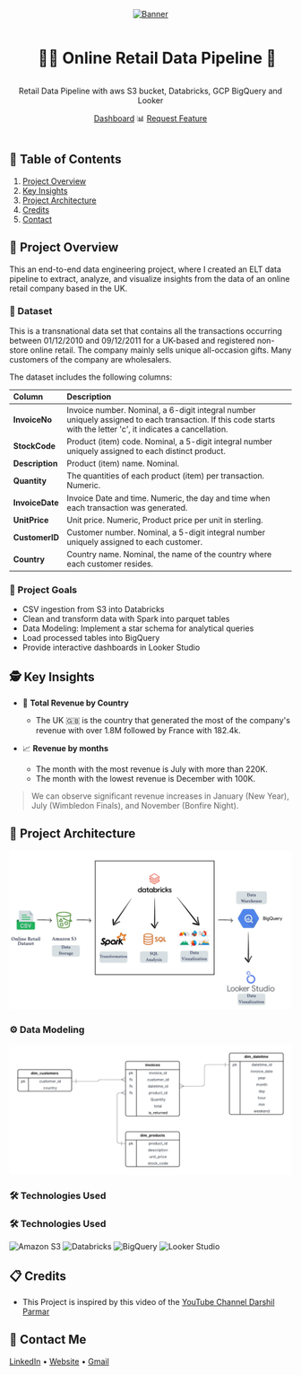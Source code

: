 <div align="center">
  <a href="https://lookerstudio.google.com/reporting/d51192fe-033f-4717-ba91-dd90c2f11dee/page/p_mgrr5jq6sd">
    <img src="https://github.com/ChahiriAbderrahmane/UK_OnlineRetail-DataEng/blob/master/%F0%9F%93%8A_Online_Retail_Dashboard_Chahiri_page-0001.jpg" alt="Banner" width="720">
  </a>

  <div id="user-content-toc">
    <ul>
      <summary><h1 style="display: inline-block;">👨‍🔧 Online Retail Data Pipeline 👷</h1></summary>
    </ul>
  </div>
  
  <p>Retail Data Pipeline with aws S3 bucket, Databricks, GCP BigQuery and Looker</p>
    <a href="https://lookerstudio.google.com/reporting/d51192fe-033f-4717-ba91-dd90c2f11dee/page/p_mgrr5jq6sd" target="_blank">Dashboard</a>
    📊 
    <a href="https://github.com/ChahiriAbderrahmane/UK_OnlineRetail-DataEng" target="_blank">Request Feature</a>
</div>
<br>

## 📝 Table of Contents

1. [ Project Overview ](#introduction)
2. [ Key Insights ](#features)
3. [ Project Architecture ](#arch)
4. [ Credits ](#refs)
5. [ Contact ](#contact)

<a name="introduction"></a>
## 🔬 Project Overview 

This an end-to-end data engineering project, where I created an ELT data pipeline to extract, analyze, and visualize insights from the data of an online retail company based in the UK.

### 💾 Dataset

This is a transnational data set that contains all the transactions occurring between 01/12/2010 and 09/12/2011 for a UK-based and registered non-store online retail. The company mainly sells unique all-occasion gifts. Many customers of the company are wholesalers.

The dataset includes the following columns:

| **Column** | **Description** |
| :--------------- |:---------------| 
| **InvoiceNo** |  Invoice number. Nominal, a 6-digit integral number uniquely assigned to each transaction. If this code starts with the letter 'c', it indicates a cancellation.  |  
| **StockCode** | Product (item) code. Nominal, a 5-digit integral number uniquely assigned to each distinct product. |
| **Description**   |  Product (item) name. Nominal.  |
| **Quantity**   |  The quantities of each product (item) per transaction. Numeric.  |
| **InvoiceDate**   |  Invoice Date and time. Numeric, the day and time when each transaction was generated.  |
| **UnitPrice**   |  Unit price. Numeric, Product price per unit in sterling.  |
| **CustomerID**   |  Customer number. Nominal, a 5-digit integral number uniquely assigned to each customer.  |
| **Country**   |  Country name. Nominal, the name of the country where each customer resides.   |

### 🎯 Project Goals

- CSV ingestion from S3 into Databricks
- Clean and transform data with Spark into parquet tables
- Data Modeling: Implement a star schema for analytical queries
- Load processed tables into BigQuery
- Provide interactive dashboards in Looker Studio

<a name="features"></a>
## 🕵️ Key Insights

- 💸 **Total Revenue by Country**
  - The UK 🇬🇧 is the country that generated the most of the company's revenue with over 1.8M followed by France with 182.4k.

    
- 📈 **Revenue by months**
  - The month with the most revenue is July with more than 220K.
  - The month with the lowest revenue is December with 100K.
 
> We can observe significant revenue increases in January (New Year), July (Wimbledon Finals), and November (Bonfire Night).


<a name="arch"></a>
## 📝 Project Architecture
![Architecture](https://github.com/ChahiriAbderrahmane/UK_OnlineRetail-DataEng/blob/master/Project%20Architecture.jpg)

### ⚙️ Data Modeling
![image](https://github.com/ChahiriAbderrahmane/UK_OnlineRetail-DataEng/blob/master/Database%20ER%20diagram%20.png)

### 🛠️ Technologies Used

### 🛠️ Technologies Used
![Amazon S3](https://img.shields.io/badge/Amazon%20S3-FF9900?style=for-the-badge&logo=amazons3&logoColor=white)
![Databricks](https://img.shields.io/badge/Databricks-FF3621?style=for-the-badge&logo=databricks&logoColor=white)
![BigQuery](https://img.shields.io/badge/BigQuery-4285F4?style=for-the-badge&logo=googlebigquery&logoColor=white)
![Looker Studio](https://img.shields.io/badge/Looker%20Studio-4285F4?style=for-the-badge&logo=looker&logoColor=white)

<a name="refs"></a>
## 📋 Credits

- This Project is inspired by this video of the [YouTube Channel Darshil Parmar](https://www.youtube.com/watch?v=0iNJPKheQqM&t=1304s)

  <a name="contact"></a>
## 📨 Contact Me

[LinkedIn](https://www.linkedin.com/in/abderrahmane-chahiri-151b26237/) •
[Website](https://github.com/ChahiriAbderrahmane) •
[Gmail](chahiri.abderrahmane.eng@gmail.com)
